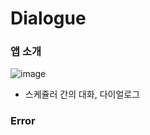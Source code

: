 # Dialogue


### 앱 소개
![image](https://user-images.githubusercontent.com/91481253/139715581-c6e72097-733f-4e7c-a397-16f754978cb6.png)

- 스케쥴러 간의 대화, 다이얼로그

  
### Error

